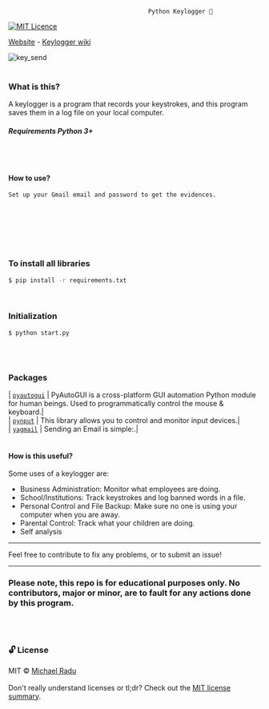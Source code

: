                                            Python Keylogger 👀


[![MIT Licence](https://badges.frapsoft.com/os/mit/mit.png?v=103)](https://opensource.org/licenses/mit-license.php)

[Website](https://michaelraduu.github.io/Keylogger/) - [Keylogger wiki](https://github.com/michaelraduu/Keylogger/wiki)



                                            

![key_send](https://user-images.githubusercontent.com/47280551/70974252-1815a680-2086-11ea-9f90-ae618d383e2c.gif)
<br><br> 
### What is this?
A keylogger is a program that records your keystrokes, and this program saves them in a log file on your local computer.

##### Requirements Python 3+
<br><br> 


#### How to use?

```sh
Set up your Gmail email and password to get the evidences.
```
<br><br> 


<!--#### Note: Since most people use Windows, this script has been modified, if you use Linux install PILL linux)'-->

<br><br>
 
### To install all libraries
```sh
$ pip install -r requirements.txt
```
<br>


### Initialization 

```sh
$ python start.py
```
<br><br> 



### Packages
| [`pyautogui`](https://github.com/psf/requests) | PyAutoGUI is a cross-platform GUI automation Python module for human beings. Used to programmatically control the mouse & keyboard.|<br>
| [`pynput`](https://pypi.org/project/pynput/) | This library allows you to control and monitor input devices.|<br>
| [`yagmail`](https://pypi.org/project/yagmail/) | Sending an Email is simple:.|
<br><br> 



#### How is this useful?

Some uses of a keylogger are:

- Business Administration: Monitor what employees are doing.
- School/Institutions: Track keystrokes and log banned words in a file.
- Personal Control and File Backup: Make sure no one is using your computer when you are away.
- Parental Control: Track what your children are doing.
- Self analysis

---

Feel free to contribute to fix any problems, or to submit an issue!




---



### Please note, this repo is for educational purposes only. No contributors, major or minor, are to fault for any actions done by this program.
<br><br> 


### 🔓 License
MIT © [Michael Radu]()
<br><br> 
Don't really understand licenses or tl;dr? Check out the [MIT license summary](https://tldrlegal.com/license/mit-license).



